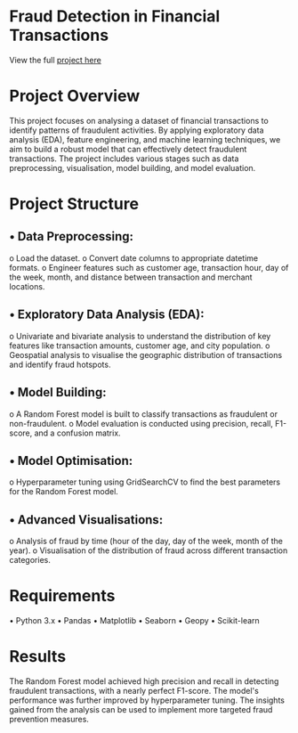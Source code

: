 # Fraud Detection in Financial Transactions

View the full [project here](https://eyowhite.com/how-to-predict-financial-fraud-using-python/)

# Project Overview
This project focuses on analysing a dataset of financial transactions to identify patterns of fraudulent activities. By applying exploratory data analysis (EDA), feature engineering, and machine learning techniques, we aim to build a robust model that can effectively detect fraudulent transactions. The project includes various stages such as data preprocessing, visualisation, model building, and model evaluation.

# Project Structure

## •	Data Preprocessing:
o	Load the dataset.
o	Convert date columns to appropriate datetime formats.
o	Engineer features such as customer age, transaction hour, day of the week, month, and distance between transaction and merchant locations.

## •	Exploratory Data Analysis (EDA):
o	Univariate and bivariate analysis to understand the distribution of key features like transaction amounts, customer age, and city population.
o	Geospatial analysis to visualise the geographic distribution of transactions and identify fraud hotspots.

## •	Model Building:
o	A Random Forest model is built to classify transactions as fraudulent or non-fraudulent.
o	Model evaluation is conducted using precision, recall, F1-score, and a confusion matrix.

## •	Model Optimisation:
o	Hyperparameter tuning using GridSearchCV to find the best parameters for the Random Forest model.

## •	Advanced Visualisations:
o	Analysis of fraud by time (hour of the day, day of the week, month of the year).
o	Visualisation of the distribution of fraud across different transaction categories.

# Requirements
•	Python 3.x
•	Pandas
•	Matplotlib
•	Seaborn
•	Geopy
•	Scikit-learn

# Results
The Random Forest model achieved high precision and recall in detecting fraudulent transactions, with a nearly perfect F1-score. The model's performance was further improved by hyperparameter tuning. The insights gained from the analysis can be used to implement more targeted fraud prevention measures.

